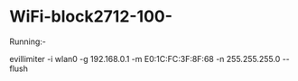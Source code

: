 # WiFi-block2712-100-

Running:-


evillimiter -i wlan0 -g 192.168.0.1 -m E0:1C:FC:3F:8F:68 -n 255.255.255.0 --flush

